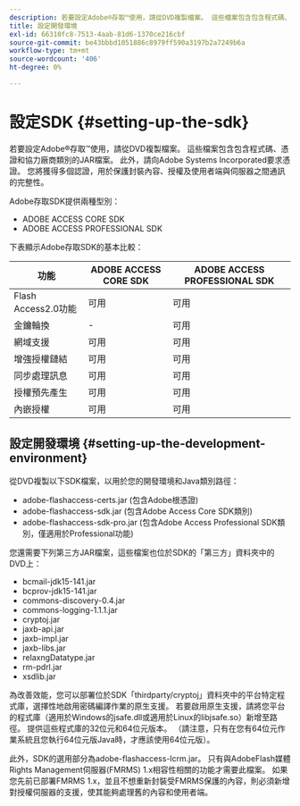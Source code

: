 ```yaml
---
description: 若要設定Adobe®存取™使用，請從DVD複製檔案。 這些檔案包含包含程式碼、憑證和協力廠商類別的JAR檔案。 此外，請向Adobe Systems Incorporated要求憑證。 您將獲得多個認證，用於保護封裝內容、授權及使用者端與伺服器之間通訊的完整性。
title: 設定開發環境
exl-id: 66310fc8-7513-4aab-81d6-1370ce216cbf
source-git-commit: be43bbbd1051886c8979ff590a3197b2a7249b6a
workflow-type: tm+mt
source-wordcount: '406'
ht-degree: 0%

---
```


# 設定SDK {#setting-up-the-sdk}

若要設定Adobe®存取™使用，請從DVD複製檔案。 這些檔案包含包含程式碼、憑證和協力廠商類別的JAR檔案。 此外，請向Adobe Systems Incorporated要求憑證。 您將獲得多個認證，用於保護封裝內容、授權及使用者端與伺服器之間通訊的完整性。

Adobe存取SDK提供兩種型別：
* ADOBE ACCESS CORE SDK
* ADOBE ACCESS PROFESSIONAL SDK

下表顯示Adobe存取SDK的基本比較：

| 功能 | ADOBE ACCESS CORE SDK | ADOBE ACCESS PROFESSIONAL SDK |
|---|---|---|
| Flash Access2.0功能 | 可用 | 可用 |
| 金鑰輪換 | - | 可用 |
| 網域支援 | 可用 | 可用 |
| 增強授權鏈結 | 可用 | 可用 |
| 同步處理訊息 | 可用 | 可用 |
| 授權預先產生 | 可用 | 可用 |
| 內嵌授權 | 可用 | 可用 |

## 設定開發環境 {#setting-up-the-development-environment}

從DVD複製以下SDK檔案，以用於您的開發環境和Java類別路徑：

* adobe-flashaccess-certs.jar (包含Adobe根憑證)
* adobe-flashaccess-sdk.jar (包含Adobe Access Core SDK類別)
* adobe-flashaccess-sdk-pro.jar (包含Adobe Access Professional SDK類別，僅適用於Professional功能)

您還需要下列第三方JAR檔案，這些檔案也位於SDK的「第三方」資料夾中的DVD上：

* bcmail-jdk15-141.jar
* bcprov-jdk15-141.jar
* commons-discovery-0.4.jar
* commons-logging-1.1.1.jar
* cryptoj.jar
* jaxb-api.jar
* jaxb-impl.jar
* jaxb-libs.jar
* relaxngDatatype.jar
* rm-pdrl.jar
* xsdlib.jar

為改善效能，您可以部署位於SDK「thirdparty/cryptoj」資料夾中的平台特定程式庫，選擇性地啟用密碼編譯作業的原生支援。 若要啟用原生支援，請將您平台的程式庫（適用於Windows的jsafe.dll或適用於Linux的libjsafe.so）新增至路徑。 提供這些程式庫的32位元和64位元版本。 （請注意，只有在您有64位元作業系統且您執行64位元版Java時，才應該使用64位元版）。

此外，SDK的選用部分為adobe-flashaccess-lcrm.jar。 只有與AdobeFlash媒體Rights Management伺服器(FMRMS) 1.x相容性相關的功能才需要此檔案。 如果您先前已部署FMRMS 1.x，並且不想重新封裝受FMRMS保護的內容，則必須新增對授權伺服器的支援，使其能夠處理舊的內容和使用者端。
